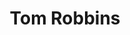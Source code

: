 ---
title: "Tom Robbins"
cc-type: person
hashtag: "tom-robbins"
born-on: 1932-07-22
from:
  - La Conner
tags:
  - American
  - Writer
  - Human Being
  - La Conner
  - alive at the moment
---
